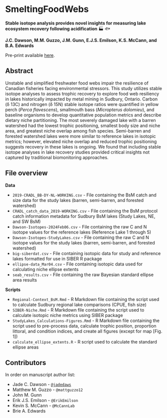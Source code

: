# SmeltingFoodWebs

<b> Stable isotope analysis provides novel insights for measuring lake ecosystem recovery following acidification</b> :factory: :fish: <br>

<b> J.C. Dawson, M.M. Guzzo, J.M. Gunn, E.J.S. Emilson, K.S. McCann, and B.A. Edwards </b>

Pre-print available <a href="https://cdnsciencepub.com/doi/pdf/10.1139/cjfas-2023-0305">here</a>.


## Abstract

Unstable and simplified freshwater food webs impair the resilience of Canadian fisheries facing environmental stressors. This study utilizes stable isotope analyses to assess trophic recovery to explore food web resiliency in lakes historically impacted by metal mining in Sudbury, Ontario. Carbon (δ 13C) and nitrogen (δ 15N) stable isotope ratios were quantified in yellow perch (<i>Perca flavescens</i>), smallmouth bass (<i>Micropterus dolomieu</i>), and baseline organisms to develop quantitative population metrics and describe dietary niche partitioning. The most severely damaged lake with a barren watershed had the lowest trophic positioning, smallest body size and niche area, and greatest niche overlap among fish species. Semi-barren and forested watershed lakes were more similar to reference lakes in isotopic metrics; however, elevated niche overlap and reduced trophic positioning suggests recovery in these lakes is ongoing. We found that including stable isotope analyses in lake recovery studies provided critical insights not captured by traditional biomonitoring approaches.


## File overview

<b>Data</b>

- `2019-CRADL_BB-DY-NL-WORKING.csv` - File containing the BsM catch and size data for the study lakes (barren, semi-barren, and forested watershed)
- `CRADL_catch_data_2019-WORKING.csv` - File containing the BsM protocol catch information metadata for Sudbury BsM lakes (Study Lakes, NE, and SW BsM) 
- `Dawson-Isotopes-2024Feb06.csv` - File containing the raw C and N isotope values for the reference lakes (Reference Lake 1 through 5)
- `Dawson-Isotopes-StudyLakes.csv` - File containing the raw C and N isotope values for the study lakes (barren, semi-barren, and forested watershed)
- `big-siberdat.csv` - File containing isotopic data for study and reference lakes formatted for use in SIBER R package
- `ellipse-data_Mar04.csv` - File containing isotopic data used for calculating niche ellipse extents
- `seab_results.csv` - File containing the raw Bayesian standard ellipse area results

<b>Scripts</b>
- `Regional-Context_BsM.Rmd` - R Markdown file containing the script used to calculate Sudbury regional lake comparisons (CPUE, fish size)
- `SIBER-Niche.Rmd` - R Markdown file containing the script used to calculate isotopic niche metrics using SIBER package
- `StudyLakes_Calculations-Figures.Rmd` - R Markdown file containing the script used to pre-process data, calculate trophic position, proportion littoral, and condition indices, and create all figures (except for map [Fig. 1]) 
- `calculate_ellipse_extents.R` - R script used to calculate the standard ellipse areas


## Contributors

In order on manuscript author list:

- Jade C. Dawson - <a href="https://github.com/jadedaws">`@jadedaws`</a>
- Matthew M. Guzzo - `@mattguzzo12`
- John M. Gunn
- Erik J.S. Emilson -  `@ErikEmilson`
- Kevin S. McCann - `@McCannLab`
- Brie A. Edwards

